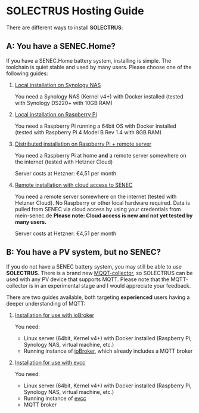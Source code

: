 # SOLECTRUS Hosting Guide

There are different ways to install **SOLECTRUS**:

## A: You have a SENEC.Home?

If you have a SENEC.Home battery system, installing is simple. The toolchain is quiet stable and used by many users. Please choose one of the following guides:

1. [Local installation on Synology NAS](/guide/synology)

   You need a Synology NAS (Kernel v4+) with Docker installed (tested with Synology DS220+ with 10GB RAM)

2. [Local installation on Raspberry Pi](/guide/raspberry-pi)

   You need a Raspberry Pi running a 64bit OS with Docker installed (tested with Raspberry Pi 4 Model B Rev 1.4 with 8GB RAM)

3. [Distributed installation on Raspberry Pi + remote server](/guide/external-server)

   You need a Raspberry Pi at home **and** a remote server somewhere on the internet (tested with Hetzner Cloud)

   Server costs at Hetzner: €4,51 per month

4. [Remote installation with cloud access to SENEC](/guide/external-server-cloud)

   You need a remote server somewhere on the internet (tested with Hetzner Cloud). No Raspberry or other local hardware required. Data is pulled from SENEC via cloud access by using your credentials from mein-senec.de
   **Please note: Cloud access is new and not yet tested by many users.**

   Server costs at Hetzner: €4,51 per month

## B: You have a PV system, but no SENEC?

If you do not have a SENEC battery system, you may still be able to use **SOLECTRUS**. There is a brand new [MQQT-collector](https://github.com/solectrus/mqtt-collector), so SOLECTRUS can be used with any PV device that supports MQTT. Please note that the MQTT-collector is in an experimental stage and I would appreciate your feedback.

There are two guides available, both targeting **experienced** users having a deeper understanding of MQTT:

1. [Installation for use with ioBroker](/guide/mqtt-iobroker/)

   You need:

   - Linux server (64bit, Kernel v4+) with Docker installed (Raspberry Pi, Synology NAS, virtual machine, etc.)
   - Running instance of [ioBroker](https://www.iobroker.net/), which already includes a MQTT broker

2. [Installation for use with evcc](/guide/mqtt-evcc/)

   You need:

   - Linux server (64bit, Kernel v4+) with Docker installed (Raspberry Pi, Synology NAS, virtual machine, etc.)
   - Running instance of [evcc](https://evcc.io/)
   - MQTT broker

